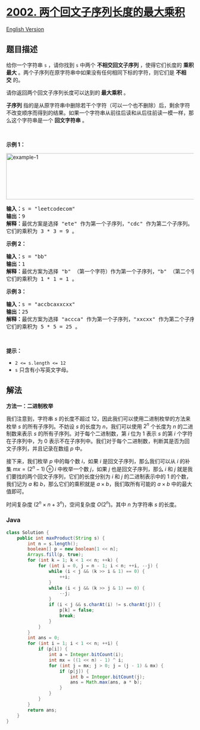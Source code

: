 # [2002. 两个回文子序列长度的最大乘积](https://leetcode.cn/problems/maximum-product-of-the-length-of-two-palindromic-subsequences)

[English Version](/solution/2000-2099/2002.Maximum%20Product%20of%20the%20Length%20of%20Two%20Palindromic%20Subsequences/README_EN.md)

## 题目描述

<!-- 这里写题目描述 -->

<p>给你一个字符串&nbsp;<code>s</code>&nbsp;，请你找到&nbsp;<code>s</code>&nbsp;中两个&nbsp;<strong>不相交回文子序列</strong>&nbsp;，使得它们长度的&nbsp;<strong>乘积最大</strong>&nbsp;。两个子序列在原字符串中如果没有任何相同下标的字符，则它们是&nbsp;<strong>不相交</strong>&nbsp;的。</p>

<p>请你返回两个回文子序列长度可以达到的<strong>&nbsp;最大乘积</strong>&nbsp;。</p>

<p><strong>子序列</strong>&nbsp;指的是从原字符串中删除若干个字符（可以一个也不删除）后，剩余字符不改变顺序而得到的结果。如果一个字符串从前往后读和从后往前读一模一样，那么这个字符串是一个 <strong>回文字符串</strong>&nbsp;。</p>

<p>&nbsp;</p>

<p><strong>示例 1：</strong></p>

<p><img alt="example-1" src="https://fastly.jsdelivr.net/gh/doocs/leetcode@main/solution/2000-2099/2002.Maximum%20Product%20of%20the%20Length%20of%20Two%20Palindromic%20Subsequences/images/two-palindromic-subsequences.png" style="width: 550px; height: 124px;"></p>

<pre><b>输入：</b>s = "leetcodecom"
<b>输出：</b>9
<b>解释：</b>最优方案是选择 "ete" 作为第一个子序列，"cdc" 作为第二个子序列。
它们的乘积为 3 * 3 = 9 。
</pre>

<p><strong>示例 2：</strong></p>

<pre><b>输入：</b>s = "bb"
<b>输出：</b>1
<b>解释：</b>最优方案为选择 "b" （第一个字符）作为第一个子序列，"b" （第二个字符）作为第二个子序列。
它们的乘积为 1 * 1 = 1 。
</pre>

<p><strong>示例 3：</strong></p>

<pre><b>输入：</b>s = "accbcaxxcxx"
<b>输出：</b>25
<b>解释：</b>最优方案为选择 "accca" 作为第一个子序列，"xxcxx" 作为第二个子序列。
它们的乘积为 5 * 5 = 25 。
</pre>

<p>&nbsp;</p>

<p><strong>提示：</strong></p>

<ul>
	<li><code>2 &lt;= s.length &lt;= 12</code></li>
	<li><code>s</code>&nbsp;只含有小写英文字母。</li>
</ul>

## 解法

**方法一：二进制枚举**

我们注意到，字符串 $s$ 的长度不超过 $12$，因此我们可以使用二进制枚举的方法来枚举 $s$ 的所有子序列。不妨设 $s$ 的长度为 $n$，我们可以使用 $2^n$ 个长度为 $n$ 的二进制数来表示 $s$ 的所有子序列。对于每个二进制数，第 $i$ 位为 $1$ 表示 $s$ 的第 $i$ 个字符在子序列中，为 $0$ 表示不在子序列中。我们对于每个二进制数，判断其是否为回文子序列，并且记录在数组 $p$ 中。

接下来，我们枚举 $p$ 中的每个数 $i$，如果 $i$ 是回文子序列，那么我们可以从 $i$ 的补集 $mx = (2^n - 1) \oplus i$ 中枚举一个数 $j$，如果 $j$ 也是回文子序列，那么 $i$ 和 $j$ 就是我们要找的两个回文子序列，它们的长度分别为 $i$ 和 $j$ 的二进制表示中的 $1$ 的个数，我们记为 $a$ 和 $b$，那么它们的乘积就是 $a \times b$，我们取所有可能的 $a \times b$ 中的最大值即可。

时间复杂度 $(2^n \times n + 3^n)$，空间复杂度 $O(2^n)$。其中 $n$ 为字符串 $s$ 的长度。

### **Java**

```java
class Solution {
    public int maxProduct(String s) {
        int n = s.length();
        boolean[] p = new boolean[1 << n];
        Arrays.fill(p, true);
        for (int k = 1; k < 1 << n; ++k) {
            for (int i = 0, j = n - 1; i < n; ++i, --j) {
                while (i < j && (k >> i & 1) == 0) {
                    ++i;
                }
                while (i < j && (k >> j & 1) == 0) {
                    --j;
                }
                if (i < j && s.charAt(i) != s.charAt(j)) {
                    p[k] = false;
                    break;
                }
            }
        }
        int ans = 0;
        for (int i = 1; i < 1 << n; ++i) {
            if (p[i]) {
                int a = Integer.bitCount(i);
                int mx = ((1 << n) - 1) ^ i;
                for (int j = mx; j > 0; j = (j - 1) & mx) {
                    if (p[j]) {
                        int b = Integer.bitCount(j);
                        ans = Math.max(ans, a * b);
                    }
                }
            }
        }
        return ans;
    }
}
```
